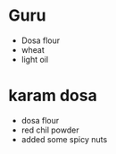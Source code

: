 # Guru

* Dosa flour
* wheat 
* light oil

# karam dosa

* dosa flour
* red chil powder
* added some spicy nuts 